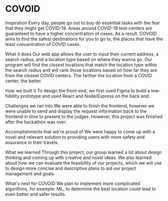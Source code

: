 # COVOID

Inspiration
Every day, people go out to buy do essential tasks with the fear that they might get COVID-19. Areas around COVID-19 test-centers are guaranteed to have a higher concentration of cases. As a result, COVOID aims to find the safest destinations for you to go to, the places that have the least concentration of COVID cases.

What it does
Our web app allows the user to input their current address, a search radius, and a location type based on where they wanna go. Our program will find the closest locations that match the location type within the search radius and will rank those locations based on how far they are from the closest COVID centers. The farther the location from a COVID center, the better.

How we built it
To design the front-end, we first used Figma to build a low-fidelity prototype and used React and Node/Express on the back end.

Challenges we ran into
We were able to finish the frontend, however we were unable to send and display the request information back to the frontend in time to present to the judges. However, this project was finished after the hackathon was over.

Accomplishments that we're proud of
We were happy to come up with a novel and relevant solution to providing users with more safety and assurance in their travels.

What we learned
Through this project, our group learned a lot about design thinking and coming up with creative and novel ideas. We also learned about how we can evaluate the feasibility of our projects, which we will use to design more concise and descriptive plans to aid our project management and goals.

What's next for COVOID
We plan to implement more complicated algorithms, for example: ML, to determine the best location could lead to even better and safer results.

